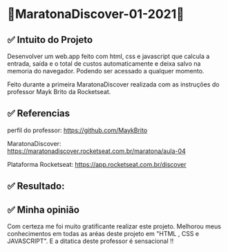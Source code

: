 # 🚀MaratonaDiscover-01-2021🚀

## ✅ Intuito do Projeto

Desenvolver um web.app feito com html, css e javascript que calcula a entrada, saída e o total 
de custos automaticamente e deixa salvo na memoria do navegador. Podendo ser acessado a qualquer momento.

Feito durante a primeira MaratonaDiscover realizada com as instruções do professor Mayk Brito da Rocketseat.

## ✅ Referencias 
perfil do professor: https://github.com/MaykBrito

MaratonaDiscover: https://maratonadiscover.rocketseat.com.br/maratona/aula-04

Plataforma Rocketseat: https://app.rocketseat.com.br/discover

## ✅ Resultado:


## ✅ Minha opinião

Com certeza me foi muito gratificante realizar este projeto. Melhorou meus conhecimentos
em todas as aréas deste projeto em "HTML , CSS e JAVASCRIPT". E a ditatica deste professor é sensacional !! 
